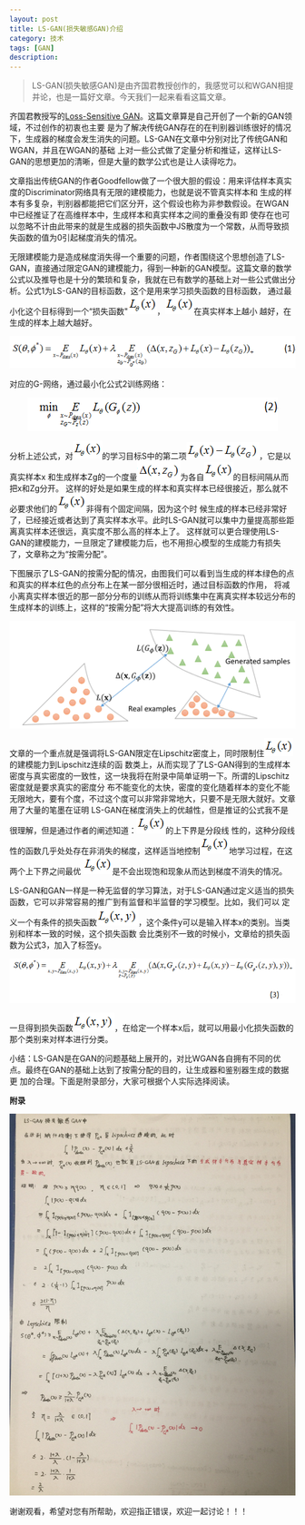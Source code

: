 ```yaml
---
layout: post
title: LS-GAN(损失敏感GAN)介绍
category: 技术
tags: [GAN]
description: 
---
```


>LS-GAN(损失敏感GAN)是由齐国君教授创作的，我感觉可以和WGAN相提并论，也是一篇好文章。今天我们一起来看看这篇文章。

齐国君教授写的[Loss-Sensitive GAN](https://arxiv.org/abs/1701.06264)。这篇文章算是自己开创了一个新的GAN领域，不过创作的初衷也主要
是为了解决传统GAN存在的在判别器训练很好的情况下，生成器的梯度会发生消失的问题。LS-GAN在文章中分别对比了传统GAN和WGAN，并且在WGAN的基础
上对一些公式做了定量分析和推证，这样让LS-GAN的思想更加的清晰，但是大量的数学公式也是让人读得吃力。

文章指出传统GAN的作者Goodfellow做了一个很大胆的假设：用来评估样本真实度的Discriminator网络具有无限的建模能力，也就是说不管真实样本和
生成的样本有多复杂，判别器都能把它们区分开，这个假设也称为非参数假设。在WGAN中已经推证了在高维样本中，生成样本和真实样本之间的重叠没有即
使存在也可以忽略不计由此带来的就是生成器的损失函数中JS散度为一个常数，从而导致损失函数的值为0引起梯度消失的情况。

无限建模能力是造成梯度消失得一个重要的问题，作者围绕这个思想创造了LS-GAN，直接通过限定GAN的建模能力，得到一种新的GAN模型。这篇文章的数学
公式以及推导也是十分的繁琐和复杂，我就在已有数学的基础上对一些公式做出分析。公式1为LS-GAN的目标函数，这个是用来学习损失函数的目标函数，
通过最小化这个目标得到一个“损失函数"![](/assets/img/LSGAN/equation7.png)，![](/assets/img/LSGAN/equation7.png)在真实样本上越小
越好，在生成的样本上越大越好。

<p align="center">
    <img src="/assets/img/LSGAN/equation4.png">
</p>

对应的G-网络，通过最小化公式2训练网络：

<p align="center">
    <img src="/assets/img/LSGAN/equation5.png">
</p>

分析上述公式，对![](/assets/img/LSGAN/equation7.png)的学习目标S中的第二项![](/assets/img/LSGAN/equation8.png)，它是以真实样本x
和生成样本Zg的一个度量![](/assets/img/LSGAN/equation9.png)为各自![](/assets/img/LSGAN/equation7.png)的目标间隔从而把x和Zg分开。
这样的好处是如果生成的样本和真实样本已经很接近，那么就不必要求他们的![](/assets/img/LSGAN/equation7.png)非得有个固定间隔，因为这个时
候生成的样本已经非常好了，已经接近或者达到了真实样本水平。此时LS-GAN就可以集中力量提高那些距离真实样本还很远，真实度不那么高的样本上了。
这样就可以更合理使用LS-GAN的建模能力，一旦限定了建模能力后，也不用担心模型的生成能力有损失了，文章称之为“按需分配”。

下图展示了LS-GAN的按需分配的情况，由图我们可以看到当生成的样本绿色的点和真实的样本红色的点分布上在某一部分很相近时，通过目标函数的作用，
将减小离真实样本很近的那一部分分布的训练从而将训练集中在离真实样本较远分布的生成样本的训练上，这样的“按需分配”将大大提高训练的有效性。

<p align="center">
    <img src="/assets/img/LSGAN/LS-GAN.png">
</p>

文章的一个重点就是强调将LS-GAN限定在Lipschitz密度上，同时限制住![](/assets/img/LSGAN/equation7.png)的建模能力到Lipschitz连续的函
数类上，从而实现了了LS-GAN得到的生成样本密度与真实密度的一致性，这一块我将在附录中简单证明一下。所谓的Lipschitz密度就是要求真实的密度分
布不能变化的太快，密度的变化随着样本的变化不能无限地大，要有个度，不过这个度可以非常非常地大，只要不是无限大就好。文章用了大量的笔墨在证明
LS-GAN在梯度消失上的优越性，但是推证的公式我不是很理解，但是通过作者的阐述知道：![](/assets/img/LSGAN/equation7.png)的上下界是分段线
性的，这种分段线性的函数几乎处处存在非消失的梯度，这样适当地控制![](/assets/img/LSGAN/equation7.png)地学习过程，在这两个上下界之间最优
![](/assets/img/LSGAN/equation7.png)是不会出现饱和现象从而达到梯度不消失的情况。

LS-GAN和GAN一样是一种无监督的学习算法，对于LS-GAN通过定义适当的损失函数，它可以非常容易的推广到有监督和半监督的学习模型。比如，我们可以
定义一个有条件的损失函数![](/assets/img/LSGAN/equation10.png)，这个条件y可以是输入样本x的类别。当类别和样本一致的时候，这个损失函数
会比类别不一致的时候小，文章给的损失函数为公式3，加入了标签y。

<p align="center">
    <img src="/assets/img/LSGAN/equation6.png">
</p>

一旦得到损失函数![](/assets/img/LSGAN/equation10.png)，在给定一个样本x后，就可以用最小化损失函数的那个类别来对样本进行分类。

小结：LS-GAN是在GAN的问题基础上展开的，对比WGAN各自拥有不同的优点。最终在GAN的基础上达到了按需分配的目的，让生成器和鉴别器生成的数据更
加的合理。下面是附录部分，大家可根据个人实际选择阅读。

**附录**

<p align="center">
    <img src="/assets/img/LSGAN/LSGAN3.png">
</p>

谢谢观看，希望对您有所帮助，欢迎指正错误，欢迎一起讨论！！！